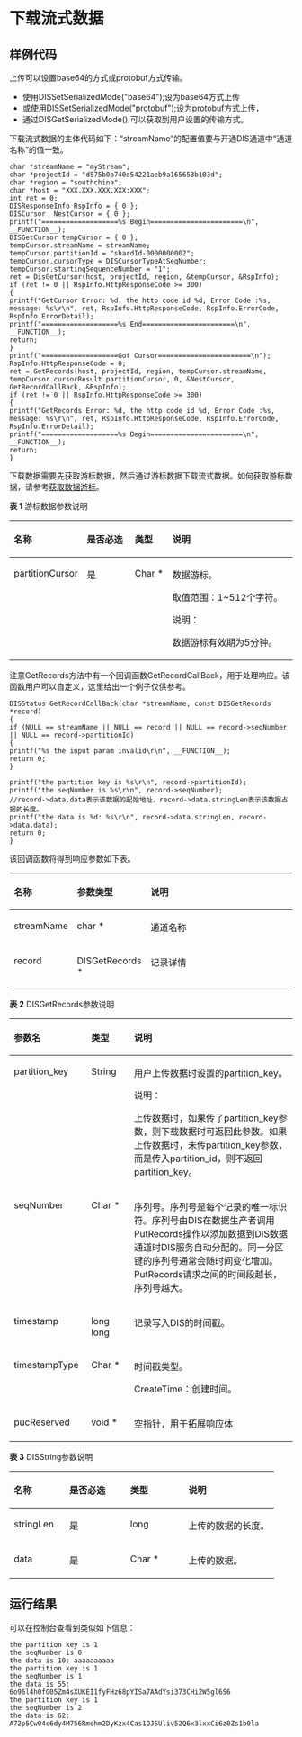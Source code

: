 # 下载流式数据<a name="dayu_06_0084"></a>

## 样例代码<a name="zh-cn_topic_0131160815_zh-cn_topic_0131140750_section65443729"></a>

上传可以设置base64的方式或protobuf方式传输。

-   使用DISSetSerializedMode\("base64"\);设为base64方式上传
-   或使用DISSetSerializedMode\("protobuf"\);设为protobuf方式上传，
-   通过DISGetSerializedMode\(\);可以获取到用户设置的传输方式。

下载流式数据的主体代码如下：“streamName”的配置值要与开通DIS通道中“通道名称”的值一致。

```
char *streamName = "myStream";
char *projectId = "d575b0b740e54221aeb9a165653b103d";
char *region = "southchina";
char *host = "XXX.XXX.XXX.XXX:XXX";
int ret = 0;
DISResponseInfo RspInfo = { 0 };
DISCursor  NestCursor = { 0 };
printf("===================%s Begin=======================\n", __FUNCTION__);
DISGetCursor tempCursor = { 0 };
tempCursor.streamName = streamName;
tempCursor.partitionId = "shardId-0000000002";
tempCursor.cursorType = DISCursorTypeAtSeqNumber;
tempCursor.startingSequenceNumber = "1";
ret = DisGetCursor(host, projectId, region, &tempCursor, &RspInfo);
if (ret != 0 || RspInfo.HttpResponseCode >= 300)
{
printf("GetCursor Error: %d, the http code id %d, Error Code :%s, message: %s\r\n", ret, RspInfo.HttpResponseCode, RspInfo.ErrorCode, RspInfo.ErrorDetail);
printf("===================%s End=======================\n", __FUNCTION__);
return;
}
printf("===================Got Cursor=======================\n");
RspInfo.HttpResponseCode = 0;
ret = GetRecords(host, projectId, region, tempCursor.streamName, tempCursor.cursorResult.partitionCursor, 0, &NestCursor, GetRecordCallBack, &RspInfo);
if (ret != 0 || RspInfo.HttpResponseCode >= 300)
{
printf("GetRecords Error: %d, the http code id %d, Error Code :%s, message: %s\r\n", ret, RspInfo.HttpResponseCode, RspInfo.ErrorCode, RspInfo.ErrorDetail);
printf("===================%s Begin=======================\n", __FUNCTION__);
return;
}
```

下载数据需要先获取游标数据，然后通过游标数据下载流式数据。如何获取游标数据，请参考[获取数据游标](获取数据游标-38.md)。

**表 1**  游标数据参数说明

<a name="zh-cn_topic_0131160815_zh-cn_topic_0131140750_table19672999"></a>
<table><thead align="left"><tr id="zh-cn_topic_0131160815_zh-cn_topic_0131140750_row60664521"><th class="cellrowborder" valign="top" width="17.82178217821782%" id="mcps1.2.5.1.1"><p id="zh-cn_topic_0131160815_zh-cn_topic_0131140750_p14879189"><a name="zh-cn_topic_0131160815_zh-cn_topic_0131140750_p14879189"></a><a name="zh-cn_topic_0131160815_zh-cn_topic_0131140750_p14879189"></a><strong id="zh-cn_topic_0131160815_zh-cn_topic_0131140750_b66803845"><a name="zh-cn_topic_0131160815_zh-cn_topic_0131140750_b66803845"></a><a name="zh-cn_topic_0131160815_zh-cn_topic_0131140750_b66803845"></a>名称</strong></p>
</th>
<th class="cellrowborder" valign="top" width="18.81188118811881%" id="mcps1.2.5.1.2"><p id="zh-cn_topic_0131160815_zh-cn_topic_0131140750_p42402339"><a name="zh-cn_topic_0131160815_zh-cn_topic_0131140750_p42402339"></a><a name="zh-cn_topic_0131160815_zh-cn_topic_0131140750_p42402339"></a><strong id="zh-cn_topic_0131160815_zh-cn_topic_0131140750_b46076731"><a name="zh-cn_topic_0131160815_zh-cn_topic_0131140750_b46076731"></a><a name="zh-cn_topic_0131160815_zh-cn_topic_0131140750_b46076731"></a>是否必选</strong></p>
</th>
<th class="cellrowborder" valign="top" width="13.861386138613863%" id="mcps1.2.5.1.3"><p id="zh-cn_topic_0131160815_zh-cn_topic_0131140750_p41227749"><a name="zh-cn_topic_0131160815_zh-cn_topic_0131140750_p41227749"></a><a name="zh-cn_topic_0131160815_zh-cn_topic_0131140750_p41227749"></a><strong id="zh-cn_topic_0131160815_zh-cn_topic_0131140750_b35505424"><a name="zh-cn_topic_0131160815_zh-cn_topic_0131140750_b35505424"></a><a name="zh-cn_topic_0131160815_zh-cn_topic_0131140750_b35505424"></a>类型</strong></p>
</th>
<th class="cellrowborder" valign="top" width="49.504950495049506%" id="mcps1.2.5.1.4"><p id="zh-cn_topic_0131160815_zh-cn_topic_0131140750_p57367087"><a name="zh-cn_topic_0131160815_zh-cn_topic_0131140750_p57367087"></a><a name="zh-cn_topic_0131160815_zh-cn_topic_0131140750_p57367087"></a><strong id="zh-cn_topic_0131160815_zh-cn_topic_0131140750_b46541742"><a name="zh-cn_topic_0131160815_zh-cn_topic_0131140750_b46541742"></a><a name="zh-cn_topic_0131160815_zh-cn_topic_0131140750_b46541742"></a>说明</strong></p>
</th>
</tr>
</thead>
<tbody><tr id="zh-cn_topic_0131160815_zh-cn_topic_0131140750_row11784733"><td class="cellrowborder" valign="top" width="17.82178217821782%" headers="mcps1.2.5.1.1 "><p id="zh-cn_topic_0131160815_zh-cn_topic_0131140750_p15039305"><a name="zh-cn_topic_0131160815_zh-cn_topic_0131140750_p15039305"></a><a name="zh-cn_topic_0131160815_zh-cn_topic_0131140750_p15039305"></a>partitionCursor</p>
</td>
<td class="cellrowborder" valign="top" width="18.81188118811881%" headers="mcps1.2.5.1.2 "><p id="zh-cn_topic_0131160815_zh-cn_topic_0131140750_p10224153"><a name="zh-cn_topic_0131160815_zh-cn_topic_0131140750_p10224153"></a><a name="zh-cn_topic_0131160815_zh-cn_topic_0131140750_p10224153"></a>是</p>
</td>
<td class="cellrowborder" valign="top" width="13.861386138613863%" headers="mcps1.2.5.1.3 "><p id="zh-cn_topic_0131160815_zh-cn_topic_0131140750_p22850037"><a name="zh-cn_topic_0131160815_zh-cn_topic_0131140750_p22850037"></a><a name="zh-cn_topic_0131160815_zh-cn_topic_0131140750_p22850037"></a>Char *</p>
</td>
<td class="cellrowborder" valign="top" width="49.504950495049506%" headers="mcps1.2.5.1.4 "><p id="zh-cn_topic_0131160815_zh-cn_topic_0131140750_p38913734"><a name="zh-cn_topic_0131160815_zh-cn_topic_0131140750_p38913734"></a><a name="zh-cn_topic_0131160815_zh-cn_topic_0131140750_p38913734"></a>数据游标。</p>
<p id="zh-cn_topic_0131160815_zh-cn_topic_0131140750_p14679294"><a name="zh-cn_topic_0131160815_zh-cn_topic_0131140750_p14679294"></a><a name="zh-cn_topic_0131160815_zh-cn_topic_0131140750_p14679294"></a>取值范围：1~512个字符。</p>
<div class="note" id="zh-cn_topic_0131160815_note1773818292585"><a name="zh-cn_topic_0131160815_note1773818292585"></a><a name="zh-cn_topic_0131160815_note1773818292585"></a><span class="notetitle"> 说明： </span><div class="notebody"><p id="zh-cn_topic_0131160815_zh-cn_topic_0131140750_p30896486"><a name="zh-cn_topic_0131160815_zh-cn_topic_0131140750_p30896486"></a><a name="zh-cn_topic_0131160815_zh-cn_topic_0131140750_p30896486"></a>数据游标有效期为5分钟。</p>
</div></div>
</td>
</tr>
</tbody>
</table>

注意GetRecords方法中有一个回调函数GetRecordCallBack，用于处理响应。该函数用户可以自定义，这里给出一个例子仅供参考。

```
DISStatus GetRecordCallBack(char *streamName, const DISGetRecords *record)
{
if (NULL == streamName || NULL == record || NULL == record->seqNumber || NULL == record->partitionId)
{
printf("%s the input param invalid\r\n", __FUNCTION__);
return 0;
}

printf("the partition key is %s\r\n", record->partitionId);
printf("the seqNumber is %s\r\n", record->seqNumber);
//record->data.data表示该数据的起始地址，record->data.stringLen表示该数据占据的长度。
printf("the data is %d: %s\r\n", record->data.stringLen, record->data.data);
return 0;
}
```

该回调函数将得到响应参数如下表。

<a name="zh-cn_topic_0131160815_zh-cn_topic_0131140750_table48621330"></a>
<table><thead align="left"><tr id="zh-cn_topic_0131160815_zh-cn_topic_0131140750_row40002310"><th class="cellrowborder" valign="top" width="19.191919191919194%" id="mcps1.1.4.1.1"><p id="zh-cn_topic_0131160815_zh-cn_topic_0131140750_p18961705"><a name="zh-cn_topic_0131160815_zh-cn_topic_0131140750_p18961705"></a><a name="zh-cn_topic_0131160815_zh-cn_topic_0131140750_p18961705"></a><strong id="zh-cn_topic_0131160815_zh-cn_topic_0131140750_b36437619"><a name="zh-cn_topic_0131160815_zh-cn_topic_0131140750_b36437619"></a><a name="zh-cn_topic_0131160815_zh-cn_topic_0131140750_b36437619"></a>名称</strong></p>
</th>
<th class="cellrowborder" valign="top" width="25.252525252525253%" id="mcps1.1.4.1.2"><p id="zh-cn_topic_0131160815_zh-cn_topic_0131140750_p65765997"><a name="zh-cn_topic_0131160815_zh-cn_topic_0131140750_p65765997"></a><a name="zh-cn_topic_0131160815_zh-cn_topic_0131140750_p65765997"></a><strong id="zh-cn_topic_0131160815_zh-cn_topic_0131140750_b55023063"><a name="zh-cn_topic_0131160815_zh-cn_topic_0131140750_b55023063"></a><a name="zh-cn_topic_0131160815_zh-cn_topic_0131140750_b55023063"></a>参数类型</strong></p>
</th>
<th class="cellrowborder" valign="top" width="55.55555555555556%" id="mcps1.1.4.1.3"><p id="zh-cn_topic_0131160815_zh-cn_topic_0131140750_p27683123"><a name="zh-cn_topic_0131160815_zh-cn_topic_0131140750_p27683123"></a><a name="zh-cn_topic_0131160815_zh-cn_topic_0131140750_p27683123"></a><strong id="zh-cn_topic_0131160815_zh-cn_topic_0131140750_b47821519"><a name="zh-cn_topic_0131160815_zh-cn_topic_0131140750_b47821519"></a><a name="zh-cn_topic_0131160815_zh-cn_topic_0131140750_b47821519"></a>说明</strong></p>
</th>
</tr>
</thead>
<tbody><tr id="zh-cn_topic_0131160815_zh-cn_topic_0131140750_row48337798"><td class="cellrowborder" valign="top" width="19.191919191919194%" headers="mcps1.1.4.1.1 "><p id="zh-cn_topic_0131160815_zh-cn_topic_0131140750_p23047586"><a name="zh-cn_topic_0131160815_zh-cn_topic_0131140750_p23047586"></a><a name="zh-cn_topic_0131160815_zh-cn_topic_0131140750_p23047586"></a>streamName</p>
</td>
<td class="cellrowborder" valign="top" width="25.252525252525253%" headers="mcps1.1.4.1.2 "><p id="zh-cn_topic_0131160815_zh-cn_topic_0131140750_p54915211"><a name="zh-cn_topic_0131160815_zh-cn_topic_0131140750_p54915211"></a><a name="zh-cn_topic_0131160815_zh-cn_topic_0131140750_p54915211"></a>char *</p>
</td>
<td class="cellrowborder" valign="top" width="55.55555555555556%" headers="mcps1.1.4.1.3 "><p id="zh-cn_topic_0131160815_zh-cn_topic_0131140750_p18947112"><a name="zh-cn_topic_0131160815_zh-cn_topic_0131140750_p18947112"></a><a name="zh-cn_topic_0131160815_zh-cn_topic_0131140750_p18947112"></a>通道名称</p>
</td>
</tr>
<tr id="zh-cn_topic_0131160815_zh-cn_topic_0131140750_row36306286"><td class="cellrowborder" valign="top" width="19.191919191919194%" headers="mcps1.1.4.1.1 "><p id="zh-cn_topic_0131160815_zh-cn_topic_0131140750_p55128053"><a name="zh-cn_topic_0131160815_zh-cn_topic_0131140750_p55128053"></a><a name="zh-cn_topic_0131160815_zh-cn_topic_0131140750_p55128053"></a>record</p>
</td>
<td class="cellrowborder" valign="top" width="25.252525252525253%" headers="mcps1.1.4.1.2 "><p id="zh-cn_topic_0131160815_zh-cn_topic_0131140750_p36187300"><a name="zh-cn_topic_0131160815_zh-cn_topic_0131140750_p36187300"></a><a name="zh-cn_topic_0131160815_zh-cn_topic_0131140750_p36187300"></a>DISGetRecords *</p>
</td>
<td class="cellrowborder" valign="top" width="55.55555555555556%" headers="mcps1.1.4.1.3 "><p id="zh-cn_topic_0131160815_zh-cn_topic_0131140750_p45490212"><a name="zh-cn_topic_0131160815_zh-cn_topic_0131140750_p45490212"></a><a name="zh-cn_topic_0131160815_zh-cn_topic_0131140750_p45490212"></a>记录详情</p>
</td>
</tr>
</tbody>
</table>

**表 2**  DISGetRecords参数说明

<a name="zh-cn_topic_0131160815_zh-cn_topic_0131140750_table10586246"></a>
<table><thead align="left"><tr id="zh-cn_topic_0131160815_zh-cn_topic_0131140750_row27765811"><th class="cellrowborder" valign="top" width="27.27%" id="mcps1.2.4.1.1"><p id="zh-cn_topic_0131160815_zh-cn_topic_0131140750_p34438257"><a name="zh-cn_topic_0131160815_zh-cn_topic_0131140750_p34438257"></a><a name="zh-cn_topic_0131160815_zh-cn_topic_0131140750_p34438257"></a><strong id="zh-cn_topic_0131160815_zh-cn_topic_0131140750_b41508862"><a name="zh-cn_topic_0131160815_zh-cn_topic_0131140750_b41508862"></a><a name="zh-cn_topic_0131160815_zh-cn_topic_0131140750_b41508862"></a>参数名</strong></p>
</th>
<th class="cellrowborder" valign="top" width="15.15%" id="mcps1.2.4.1.2"><p id="zh-cn_topic_0131160815_zh-cn_topic_0131140750_p6774674"><a name="zh-cn_topic_0131160815_zh-cn_topic_0131140750_p6774674"></a><a name="zh-cn_topic_0131160815_zh-cn_topic_0131140750_p6774674"></a><strong id="zh-cn_topic_0131160815_zh-cn_topic_0131140750_b60972066"><a name="zh-cn_topic_0131160815_zh-cn_topic_0131140750_b60972066"></a><a name="zh-cn_topic_0131160815_zh-cn_topic_0131140750_b60972066"></a>类型</strong></p>
</th>
<th class="cellrowborder" valign="top" width="57.58%" id="mcps1.2.4.1.3"><p id="zh-cn_topic_0131160815_zh-cn_topic_0131140750_p39790309"><a name="zh-cn_topic_0131160815_zh-cn_topic_0131140750_p39790309"></a><a name="zh-cn_topic_0131160815_zh-cn_topic_0131140750_p39790309"></a><strong id="zh-cn_topic_0131160815_zh-cn_topic_0131140750_b22568466"><a name="zh-cn_topic_0131160815_zh-cn_topic_0131140750_b22568466"></a><a name="zh-cn_topic_0131160815_zh-cn_topic_0131140750_b22568466"></a>说明</strong></p>
</th>
</tr>
</thead>
<tbody><tr id="zh-cn_topic_0131160815_zh-cn_topic_0131140750_row24185120"><td class="cellrowborder" valign="top" width="27.27%" headers="mcps1.2.4.1.1 "><p id="zh-cn_topic_0131160815_p41870578114447"><a name="zh-cn_topic_0131160815_p41870578114447"></a><a name="zh-cn_topic_0131160815_p41870578114447"></a>partition_key</p>
</td>
<td class="cellrowborder" valign="top" width="15.15%" headers="mcps1.2.4.1.2 "><p id="zh-cn_topic_0131160815_p112514"><a name="zh-cn_topic_0131160815_p112514"></a><a name="zh-cn_topic_0131160815_p112514"></a>String</p>
</td>
<td class="cellrowborder" valign="top" width="57.58%" headers="mcps1.2.4.1.3 "><p id="zh-cn_topic_0131160815_p9113635"><a name="zh-cn_topic_0131160815_p9113635"></a><a name="zh-cn_topic_0131160815_p9113635"></a>用户上传数据时设置的partition_key。</p>
<div class="note" id="zh-cn_topic_0131160815_note2541622142514"><a name="zh-cn_topic_0131160815_note2541622142514"></a><a name="zh-cn_topic_0131160815_note2541622142514"></a><span class="notetitle"> 说明： </span><div class="notebody"><p id="zh-cn_topic_0131160815_p15432252513"><a name="zh-cn_topic_0131160815_p15432252513"></a><a name="zh-cn_topic_0131160815_p15432252513"></a>上传数据时，如果传了partition_key参数，则下载数据时可返回此参数。如果上传数据时，未传partition_key参数，而是传入partition_id，则不返回partition_key。</p>
</div></div>
</td>
</tr>
<tr id="zh-cn_topic_0131160815_zh-cn_topic_0131140750_row29232460"><td class="cellrowborder" valign="top" width="27.27%" headers="mcps1.2.4.1.1 "><p id="zh-cn_topic_0131160815_zh-cn_topic_0131140750_p19019073"><a name="zh-cn_topic_0131160815_zh-cn_topic_0131140750_p19019073"></a><a name="zh-cn_topic_0131160815_zh-cn_topic_0131140750_p19019073"></a>seqNumber</p>
</td>
<td class="cellrowborder" valign="top" width="15.15%" headers="mcps1.2.4.1.2 "><p id="zh-cn_topic_0131160815_zh-cn_topic_0131140750_p64149930"><a name="zh-cn_topic_0131160815_zh-cn_topic_0131140750_p64149930"></a><a name="zh-cn_topic_0131160815_zh-cn_topic_0131140750_p64149930"></a>Char *</p>
</td>
<td class="cellrowborder" valign="top" width="57.58%" headers="mcps1.2.4.1.3 "><p id="zh-cn_topic_0131160815_zh-cn_topic_0131140750_p28761840"><a name="zh-cn_topic_0131160815_zh-cn_topic_0131140750_p28761840"></a><a name="zh-cn_topic_0131160815_zh-cn_topic_0131140750_p28761840"></a>序列号。序列号是每个记录的唯一标识符。序列号由DIS在数据生产者调用PutRecords操作以添加数据到DIS数据通道时DIS服务自动分配的。同一分区键的序列号通常会随时间变化增加。PutRecords请求之间的时间段越长，序列号越大。</p>
</td>
</tr>
<tr id="zh-cn_topic_0131160815_zh-cn_topic_0131140750_row57529969"><td class="cellrowborder" valign="top" width="27.27%" headers="mcps1.2.4.1.1 "><p id="zh-cn_topic_0131160815_zh-cn_topic_0131140750_p29415884"><a name="zh-cn_topic_0131160815_zh-cn_topic_0131140750_p29415884"></a><a name="zh-cn_topic_0131160815_zh-cn_topic_0131140750_p29415884"></a>timestamp</p>
</td>
<td class="cellrowborder" valign="top" width="15.15%" headers="mcps1.2.4.1.2 "><p id="zh-cn_topic_0131160815_zh-cn_topic_0131140750_p33876408"><a name="zh-cn_topic_0131160815_zh-cn_topic_0131140750_p33876408"></a><a name="zh-cn_topic_0131160815_zh-cn_topic_0131140750_p33876408"></a>long long</p>
</td>
<td class="cellrowborder" valign="top" width="57.58%" headers="mcps1.2.4.1.3 "><p id="zh-cn_topic_0131160815_zh-cn_topic_0131140750_p59634524"><a name="zh-cn_topic_0131160815_zh-cn_topic_0131140750_p59634524"></a><a name="zh-cn_topic_0131160815_zh-cn_topic_0131140750_p59634524"></a>记录写入DIS的时间戳。</p>
</td>
</tr>
<tr id="zh-cn_topic_0131160815_zh-cn_topic_0131140750_row66948675"><td class="cellrowborder" valign="top" width="27.27%" headers="mcps1.2.4.1.1 "><p id="zh-cn_topic_0131160815_zh-cn_topic_0131140750_p54133615"><a name="zh-cn_topic_0131160815_zh-cn_topic_0131140750_p54133615"></a><a name="zh-cn_topic_0131160815_zh-cn_topic_0131140750_p54133615"></a>timestampType</p>
</td>
<td class="cellrowborder" valign="top" width="15.15%" headers="mcps1.2.4.1.2 "><p id="zh-cn_topic_0131160815_zh-cn_topic_0131140750_p22746728"><a name="zh-cn_topic_0131160815_zh-cn_topic_0131140750_p22746728"></a><a name="zh-cn_topic_0131160815_zh-cn_topic_0131140750_p22746728"></a>Char *</p>
</td>
<td class="cellrowborder" valign="top" width="57.58%" headers="mcps1.2.4.1.3 "><p id="zh-cn_topic_0131160815_zh-cn_topic_0131140750_p30545685"><a name="zh-cn_topic_0131160815_zh-cn_topic_0131140750_p30545685"></a><a name="zh-cn_topic_0131160815_zh-cn_topic_0131140750_p30545685"></a>时间戳类型。</p>
<p id="zh-cn_topic_0131160815_zh-cn_topic_0131140750_p6475715"><a name="zh-cn_topic_0131160815_zh-cn_topic_0131140750_p6475715"></a><a name="zh-cn_topic_0131160815_zh-cn_topic_0131140750_p6475715"></a>CreateTime：创建时间。</p>
</td>
</tr>
<tr id="zh-cn_topic_0131160815_zh-cn_topic_0131140750_row58281439"><td class="cellrowborder" valign="top" width="27.27%" headers="mcps1.2.4.1.1 "><p id="zh-cn_topic_0131160815_zh-cn_topic_0131140750_p23176109"><a name="zh-cn_topic_0131160815_zh-cn_topic_0131140750_p23176109"></a><a name="zh-cn_topic_0131160815_zh-cn_topic_0131140750_p23176109"></a>pucReserved</p>
</td>
<td class="cellrowborder" valign="top" width="15.15%" headers="mcps1.2.4.1.2 "><p id="zh-cn_topic_0131160815_zh-cn_topic_0131140750_p65325544"><a name="zh-cn_topic_0131160815_zh-cn_topic_0131140750_p65325544"></a><a name="zh-cn_topic_0131160815_zh-cn_topic_0131140750_p65325544"></a>void *</p>
</td>
<td class="cellrowborder" valign="top" width="57.58%" headers="mcps1.2.4.1.3 "><p id="zh-cn_topic_0131160815_zh-cn_topic_0131140750_p56877687"><a name="zh-cn_topic_0131160815_zh-cn_topic_0131140750_p56877687"></a><a name="zh-cn_topic_0131160815_zh-cn_topic_0131140750_p56877687"></a>空指针，用于拓展响应体</p>
</td>
</tr>
</tbody>
</table>

**表 3**  DISString参数说明

<a name="zh-cn_topic_0131160815_zh-cn_topic_0131140750_table49222835"></a>
<table><thead align="left"><tr id="zh-cn_topic_0131160815_zh-cn_topic_0131140750_row45077859"><th class="cellrowborder" valign="top" width="21%" id="mcps1.2.5.1.1"><p id="zh-cn_topic_0131160815_zh-cn_topic_0131140750_p27427975"><a name="zh-cn_topic_0131160815_zh-cn_topic_0131140750_p27427975"></a><a name="zh-cn_topic_0131160815_zh-cn_topic_0131140750_p27427975"></a><strong id="zh-cn_topic_0131160815_zh-cn_topic_0131140750_b45525183"><a name="zh-cn_topic_0131160815_zh-cn_topic_0131140750_b45525183"></a><a name="zh-cn_topic_0131160815_zh-cn_topic_0131140750_b45525183"></a>名称</strong></p>
</th>
<th class="cellrowborder" valign="top" width="23%" id="mcps1.2.5.1.2"><p id="zh-cn_topic_0131160815_zh-cn_topic_0131140750_p63661202"><a name="zh-cn_topic_0131160815_zh-cn_topic_0131140750_p63661202"></a><a name="zh-cn_topic_0131160815_zh-cn_topic_0131140750_p63661202"></a><strong id="zh-cn_topic_0131160815_zh-cn_topic_0131140750_b36079911"><a name="zh-cn_topic_0131160815_zh-cn_topic_0131140750_b36079911"></a><a name="zh-cn_topic_0131160815_zh-cn_topic_0131140750_b36079911"></a>是否必选</strong></p>
</th>
<th class="cellrowborder" valign="top" width="22%" id="mcps1.2.5.1.3"><p id="zh-cn_topic_0131160815_zh-cn_topic_0131140750_p36791668"><a name="zh-cn_topic_0131160815_zh-cn_topic_0131140750_p36791668"></a><a name="zh-cn_topic_0131160815_zh-cn_topic_0131140750_p36791668"></a><strong id="zh-cn_topic_0131160815_zh-cn_topic_0131140750_b62689558"><a name="zh-cn_topic_0131160815_zh-cn_topic_0131140750_b62689558"></a><a name="zh-cn_topic_0131160815_zh-cn_topic_0131140750_b62689558"></a>类型</strong></p>
</th>
<th class="cellrowborder" valign="top" width="34%" id="mcps1.2.5.1.4"><p id="zh-cn_topic_0131160815_zh-cn_topic_0131140750_p44689431"><a name="zh-cn_topic_0131160815_zh-cn_topic_0131140750_p44689431"></a><a name="zh-cn_topic_0131160815_zh-cn_topic_0131140750_p44689431"></a><strong id="zh-cn_topic_0131160815_zh-cn_topic_0131140750_b66660559"><a name="zh-cn_topic_0131160815_zh-cn_topic_0131140750_b66660559"></a><a name="zh-cn_topic_0131160815_zh-cn_topic_0131140750_b66660559"></a>说明</strong></p>
</th>
</tr>
</thead>
<tbody><tr id="zh-cn_topic_0131160815_zh-cn_topic_0131140750_row30796205"><td class="cellrowborder" valign="top" width="21%" headers="mcps1.2.5.1.1 "><p id="zh-cn_topic_0131160815_zh-cn_topic_0131140750_p11464716"><a name="zh-cn_topic_0131160815_zh-cn_topic_0131140750_p11464716"></a><a name="zh-cn_topic_0131160815_zh-cn_topic_0131140750_p11464716"></a>stringLen</p>
</td>
<td class="cellrowborder" valign="top" width="23%" headers="mcps1.2.5.1.2 "><p id="zh-cn_topic_0131160815_zh-cn_topic_0131140750_p56226836"><a name="zh-cn_topic_0131160815_zh-cn_topic_0131140750_p56226836"></a><a name="zh-cn_topic_0131160815_zh-cn_topic_0131140750_p56226836"></a>是</p>
</td>
<td class="cellrowborder" valign="top" width="22%" headers="mcps1.2.5.1.3 "><p id="zh-cn_topic_0131160815_zh-cn_topic_0131140750_p58079852"><a name="zh-cn_topic_0131160815_zh-cn_topic_0131140750_p58079852"></a><a name="zh-cn_topic_0131160815_zh-cn_topic_0131140750_p58079852"></a>long</p>
</td>
<td class="cellrowborder" valign="top" width="34%" headers="mcps1.2.5.1.4 "><p id="zh-cn_topic_0131160815_zh-cn_topic_0131140750_p6847548"><a name="zh-cn_topic_0131160815_zh-cn_topic_0131140750_p6847548"></a><a name="zh-cn_topic_0131160815_zh-cn_topic_0131140750_p6847548"></a>上传的数据的长度。</p>
</td>
</tr>
<tr id="zh-cn_topic_0131160815_zh-cn_topic_0131140750_row61627937"><td class="cellrowborder" valign="top" width="21%" headers="mcps1.2.5.1.1 "><p id="zh-cn_topic_0131160815_zh-cn_topic_0131140750_p25807001"><a name="zh-cn_topic_0131160815_zh-cn_topic_0131140750_p25807001"></a><a name="zh-cn_topic_0131160815_zh-cn_topic_0131140750_p25807001"></a>data</p>
</td>
<td class="cellrowborder" valign="top" width="23%" headers="mcps1.2.5.1.2 "><p id="zh-cn_topic_0131160815_zh-cn_topic_0131140750_p9992350"><a name="zh-cn_topic_0131160815_zh-cn_topic_0131140750_p9992350"></a><a name="zh-cn_topic_0131160815_zh-cn_topic_0131140750_p9992350"></a>是</p>
</td>
<td class="cellrowborder" valign="top" width="22%" headers="mcps1.2.5.1.3 "><p id="zh-cn_topic_0131160815_zh-cn_topic_0131140750_p4074007"><a name="zh-cn_topic_0131160815_zh-cn_topic_0131140750_p4074007"></a><a name="zh-cn_topic_0131160815_zh-cn_topic_0131140750_p4074007"></a>Char *</p>
</td>
<td class="cellrowborder" valign="top" width="34%" headers="mcps1.2.5.1.4 "><p id="zh-cn_topic_0131160815_zh-cn_topic_0131140750_p61559149"><a name="zh-cn_topic_0131160815_zh-cn_topic_0131140750_p61559149"></a><a name="zh-cn_topic_0131160815_zh-cn_topic_0131140750_p61559149"></a>上传的数据。</p>
</td>
</tr>
</tbody>
</table>

## 运行结果<a name="zh-cn_topic_0131160815_zh-cn_topic_0131140750_section52122650"></a>

可以在控制台查看到类似如下信息：

```
the partition key is 1
the seqNumber is 0
the data is 10: aaaaaaaaaa
the partition key is 1
the seqNumber is 1
the data is 55: 6o96l4h0fG05Zm4sXUKEI1fyFHz68pYISa7AAdYsi373CHi2W5gl6S6
the partition key is 1
the seqNumber is 2
the data is 62: A72p5Cw04c6dy4M756Rmehm2DyKzx4Cas1OJSUliv52Q6x3lxxCi6z0Zs1b0la
```

